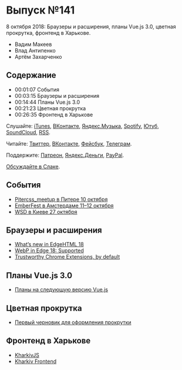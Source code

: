 # Выпуск №141

8 октября 2018: Браузеры и расширения, планы Vue.js 3.0, цветная прокрутка, фронтенд в Харькове.

- Вадим Макеев
- Влад Антипенко
- Артём Захарченко

## Содержание

- 00:01:07 События
- 00:03:15 Браузеры и расширения
- 00:14:44 Планы Vue.js 3.0
- 00:21:23 Цветная прокрутка
- 00:26:35 Фронтенд в Харькове

Слушайте: [iTunes](https://itunes.apple.com/podcast/id1080500016), [ВКонтакте](https://vk.com/podcasts-32017543), [Яндекс.Музыка](https://music.yandex.ru/album/6245956), [Spotify](https://open.spotify.com/show/3rzAcADjpBpXt73L0epTjV), [Ютуб](https://www.youtube.com/playlist?list=PLMBnwIwFEFHcwuevhsNXkFTcadeX5R1Go), [SoundCloud](https://soundcloud.com/web-standards), [RSS](https://web-standards.ru/podcast/feed/).

Читайте: [Твиттер](https://twitter.com/webstandards_ru), [ВКонтакте](https://vk.com/webstandards_ru), [Фейсбук](https://www.facebook.com/webstandardsru), [Телеграм](https://t.me/webstandards_ru).

Поддержите: [Патреон](https://www.patreon.com/webstandards_ru), [Яндекс.Деньги](https://money.yandex.ru/to/41001119329753), [PayPal](https://www.paypal.me/pepelsbey).

[Обсуждайте в Слаке](http://slack.web-standards.ru/).

## События

- [Pitercss_meetup в Питере 10 октября](https://medium.com/p/739f3120b158)
- [EmberFest в Амстердаме 11–12 октября](https://emberfest.eu/)
- [WSD в Киеве 27 октября](https://wsd.events/2018/10/27/)

## Браузеры и расширения

- [What’s new in EdgeHTML 18](https://aka.ms/devguide_edgehtml_18)
- [WebP in Edge 18: Supported](https://developer.microsoft.com/en-us/microsoft-edge/platform/status/webpimageformat/)
- [Trustworthy Chrome Extensions, by default](https://blog.chromium.org/2018/10/trustworthy-chrome-extensions-by-default.html)

## Планы Vue.js 3.0

- [Планы на следующую версию Vue.js](https://habr.com/post/425213/)

## Цветная прокрутка

- [Первый черновик для оформления прокрутки](http://css-live.ru/vecssti-s-polej/css-scrollbars-fpwd.html)

## Фронтенд в Харькове

- [KharkivJS](https://kharkivjs.org/)
- [Kharkiv Frontend](https://kharkivfrontend.org/)
